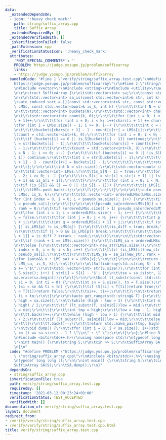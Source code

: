 ```yaml
---
data:
  _extendedDependsOn:
  - icon: ':heavy_check_mark:'
    path: string/suffix_array.cpp
    title: Suffix Array
  _extendedRequiredBy: []
  _extendedVerifiedWith: []
  _isVerificationFailed: false
  _pathExtension: cpp
  _verificationStatusIcon: ':heavy_check_mark:'
  attributes:
    '*NOT_SPECIAL_COMMENTS*': ''
    PROBLEM: https://judge.yosupo.jp/problem/suffixarray
    links:
    - https://judge.yosupo.jp/problem/suffixarray
  bundledCode: "#line 1 \"verify/string/suffix_array.test.cpp\"\n#define PROBLEM \"\
    https://judge.yosupo.jp/problem/suffixarray\"\r\n#line 2 \"string/suffix_array.cpp\"\
    \n#include <vector>\r\n#include <string>\r\n#include <utility>\r\n#include <iostream>\r\
    \n\r\nstruct SuffixArray {\r\n\tstd::vector<int> sa;\r\n\tconst std::string S;\r\
    \n\r\n\tstd::vector<int> sa_is(const std::vector<int>& str, int k) {\r\n\r\n\t\
    \tauto induced_sort = [](const std::vector<int>& str, const std::vector<int>&\
    \ LMSs, const std::vector<bool>& is_S, int k) {\r\n\t\t\tint N = str.size();\r\
    \n\t\t\tstd::vector<int> buckets(N);\r\n\t\t\tstd::vector<int> chars(k + 1, 0);\r\
    \n\t\t\tstd::vector<int> count(k, 0);\r\n\t\t\tfor (int i = 0; i < N; i++)chars[str[i]\
    \ + 1]++;\r\n\t\t\tfor (int i = 0; i < k; i++)chars[i + 1] += chars[i];\r\n\t\t\
    \tfor (int i = LMSs.size() - 1; i >= 0; i--) {\r\n\t\t\t\tint c = str[LMSs[i]];\r\
    \n\t\t\t\tbuckets[chars[c + 1] - 1 - count[c]++] = LMSs[i];\r\n\t\t\t}\r\n\t\t\
    \tcount = std::vector<int>(k, 0);\r\n\t\t\tfor (int i = 0; i < N; i++) {\r\n\t\
    \t\t\tif (buckets[i] == 0 || is_S[buckets[i] - 1]) continue;\r\n\t\t\t\tint c\
    \ = str[buckets[i] - 1];\r\n\t\t\t\tbuckets[chars[c] + count[c]++] = buckets[i]\
    \ - 1;\r\n\t\t\t}\r\n\t\t\tcount = std::vector<int>(k, 0);\r\n\t\t\tfor (int i\
    \ = N - 1; i >= 0; i--) {\r\n\t\t\t\tif (buckets[i] == 0 || !is_S[buckets[i] -\
    \ 1]) continue;\r\n\t\t\t\tint c = str[buckets[i] - 1];\r\n\t\t\t\tbuckets[chars[c\
    \ + 1] - 1 - count[c]++] = buckets[i] - 1;\r\n\t\t\t}\r\n\t\t\treturn buckets;\r\
    \n\t\t};\r\n\r\n\t\tint N = str.size();\r\n\t\tstd::vector<bool> is_S(N), is_LMS(N);\r\
    \n\t\tstd::vector<int> LMSs;\r\n\t\tis_S[N - 1] = true;\r\n\t\tfor (int i = N\
    \ - 2; i >= 0; i--) {\r\n\t\t\tis_S[i] = str[i] < str[i + 1] || (str[i] == str[i\
    \ + 1] && is_S[i + 1]);\r\n\t\t}\r\n\r\n\t\tfor (int i = 0; i < N; i++) {\r\n\t\
    \t\tif (is_S[i] && (i == 0 || !is_S[i - 1])) {\r\n\t\t\t\tis_LMS[i] = true;\r\n\
    \t\t\t\tLMSs.push_back(i);\r\n\t\t\t}\r\n\t\t}\r\n\r\n\t\tauto pseudo_sa = induced_sort(str,\
    \ LMSs, is_S, k);\r\n\r\n\t\tstd::vector<int> orderedLMSs(LMSs.size());\r\n\t\t\
    for (int index = 0, i = 0; i < pseudo_sa.size(); i++) {\r\n\t\t\tif (is_LMS[pseudo_sa[i]])orderedLMSs[index++]\
    \ = pseudo_sa[i];\r\n\t\t}\r\n\r\n\t\tpseudo_sa[orderedLMSs[0]] = 0;\r\n\t\tint\
    \ rank = 0;\r\n\t\tif (orderedLMSs.size() > 1) pseudo_sa[orderedLMSs[1]] = ++rank;\r\
    \n\t\tfor (int i = 1; i < orderedLMSs.size() - 1; i++) {\r\n\t\t\tbool is_diff\
    \ = false;\r\n\t\t\tfor (int j = 0; j < N; j++) {\r\n\t\t\t\tint p = orderedLMSs[i]\
    \ + j;\r\n\t\t\t\tint q = orderedLMSs[i + 1] + j;\r\n\t\t\t\tif (str[p] != str[q]\
    \ || is_LMS[p] != is_LMS[q]) {\r\n\t\t\t\t\tis_diff = true; break;\r\n\t\t\t\t\
    }\r\n\t\t\t\tif (j > 0 && is_LMS[p]) break;\r\n\t\t\t}\r\n\t\t\tpseudo_sa[orderedLMSs[i\
    \ + 1]] = is_diff ? ++rank : rank;\r\n\t\t}\r\n\r\n\t\tstd::vector<int> LMS_sa;\r\
    \n\t\tif (rank + 1 == LMSs.size()) {\r\n\t\t\tLMS_sa = orderedLMSs;\r\n\t\t}\r\
    \n\t\telse {\r\n\t\t\tstd::vector<int> new_str(LMSs.size());\r\n\t\t\tfor (int\
    \ index = 0, i = 0; i < N; i++) {\r\n\t\t\t\tif (is_LMS[i])new_str[index++] =\
    \ pseudo_sa[i];\r\n\t\t\t}\r\n\t\t\tLMS_sa = sa_is(new_str, rank + 1);\r\n\t\t\
    \tfor (auto&& x : LMS_sa) x = LMSs[x];\r\n\t\t}\r\n\r\n\t\treturn induced_sort(str,\
    \ LMS_sa, is_S, k);\r\n\t}\r\n\r\n\tSuffixArray(std::string S) : S(S) {\r\n\t\t\
    S += \"$\";\r\n\t\tstd::vector<int> str(S.size());\r\n\t\tfor (int i = 0; i <\
    \ S.size(); i++) { str[i] = S[i] - '$'; }\r\n\t\tsa = sa_is(str, 128);\r\n\t\t\
    sa.erase(sa.begin());\r\n\t}\r\n\r\n\tbool lt_substr(const std::string& T, int\
    \ si = 0, int ti = 0) {\r\n\t\tint sn = S.size(), tn = T.size();\r\n\t\twhile\
    \ (si < sn && ti < tn) {\r\n\t\t\tif (S[si] < T[ti])return true;\r\n\t\t\tif (S[si]\
    \ > T[ti])return false;\r\n\t\t\tsi++, ti++;\r\n\t\t}\r\n\t\treturn si >= sn &&\
    \ ti < tn;\r\n\t}\r\n\r\n\tauto get_range(std::string& T) {\r\n\t\tint low = -1,\
    \ high = sa.size();\r\n\t\twhile (high - low > 1) {\r\n\t\t\tint mid = (low +\
    \ high) / 2;\r\n\t\t\tif (lt_substr(T, sa[mid]))low = mid;\r\n\t\t\telse high\
    \ = mid;\r\n\t\t}\r\n\t\tint tmp = high;\r\n\t\tlow = tmp - 1, high = sa.size();\r\
    \n\t\tT.back()++;\r\n\t\twhile (high - low > 1) {\r\n\t\t\tint mid = (low + high)\
    \ / 2;\r\n\t\t\tif (lt_substr(T, sa[mid]))low = mid;\r\n\t\t\telse high = mid;\r\
    \n\t\t}\r\n\t\tT.back()--;\r\n\t\treturn std::make_pair(tmp, high);\r\n\t}\r\n\
    \r\n\tvoid dump() {\r\n\t\tfor (int i = 0; i < sa.size(); i++)std::cout << sa[i]\
    \ << (i == sa.size() - 1 ? \"\\n\" : \" \");\r\n\t}\r\n};\n#line 3 \"verify/string/suffix_array.test.cpp\"\
    \n#include <bits/stdc++.h>\r\nusing namespace std;\r\ntypedef long long ll;\r\n\
    \r\nint main() {\r\n\tstring S;\r\n\tcin >> S;\r\n\tSuffixArray SA(S);\r\n\tSA.dump();\r\
    \n}\n"
  code: "#define PROBLEM \"https://judge.yosupo.jp/problem/suffixarray\"\r\n#include\
    \ \"string/suffix_array.cpp\"\r\n#include <bits/stdc++.h>\r\nusing namespace std;\r\
    \ntypedef long long ll;\r\n\r\nint main() {\r\n\tstring S;\r\n\tcin >> S;\r\n\t\
    SuffixArray SA(S);\r\n\tSA.dump();\r\n}"
  dependsOn:
  - string/suffix_array.cpp
  isVerificationFile: true
  path: verify/string/suffix_array.test.cpp
  requiredBy: []
  timestamp: '2021-03-12 00:23:24+09:00'
  verificationStatus: TEST_ACCEPTED
  verifiedWith: []
documentation_of: verify/string/suffix_array.test.cpp
layout: document
redirect_from:
- /verify/verify/string/suffix_array.test.cpp
- /verify/verify/string/suffix_array.test.cpp.html
title: verify/string/suffix_array.test.cpp
---
```

